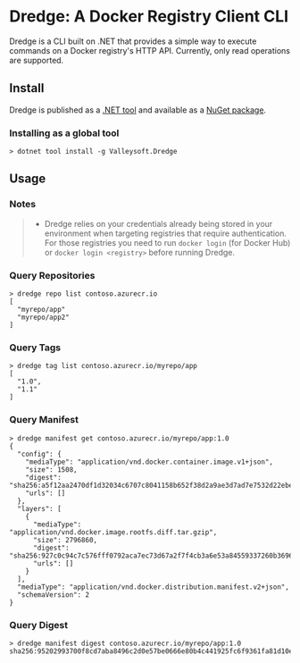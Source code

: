 # Dredge: A Docker Registry Client CLI

Dredge is a CLI built on .NET that provides a simple way to execute commands on a Docker registry's HTTP API. Currently, only read operations are supported.

## Install

Dredge is published as a [.NET tool](https://docs.microsoft.com/en-us/dotnet/core/tools/global-tools) and available as a [NuGet package](https://www.nuget.org/packages/Valleysoft.Dredge).

### Installing as a global tool

```console
> dotnet tool install -g Valleysoft.Dredge
```

## Usage

### Notes

> * Dredge relies on your credentials already being stored in your environment when targeting registries that require authentication. For those registries you need to run `docker login` (for Docker Hub) or `docker login <registry>` before running Dredge.

### Query Repositories

```console
> dredge repo list contoso.azurecr.io
[
  "myrepo/app"
  "myrepo/app2"
]
```

### Query Tags

```console
> dredge tag list contoso.azurecr.io/myrepo/app
[
  "1.0",
  "1.1"
]
```

### Query Manifest

```console
> dredge manifest get contoso.azurecr.io/myrepo/app:1.0
{
  "config": {
    "mediaType": "application/vnd.docker.container.image.v1+json",
    "size": 1508,
    "digest": "sha256:a5f12aa2470df1d32034c6707c8041158b652f38d2a9ae3d7ad7e7532d22ebe0",
    "urls": []
  },
  "layers": [
    {
      "mediaType": "application/vnd.docker.image.rootfs.diff.tar.gzip",
      "size": 2796860,
      "digest": "sha256:927c0c94c7c576fff0792aca7ec73d67a2f7f4cb3a6e53a84559337260b36964",
      "urls": []
    }
  ],
  "mediaType": "application/vnd.docker.distribution.manifest.v2+json",
  "schemaVersion": 2
}
```

### Query Digest

```console
> dredge manifest digest contoso.azurecr.io/myrepo/app:1.0
sha256:95202993700f8cd7aba8496c2d0e57be0666e80b4c441925fc6f9361fa81d10e
```
